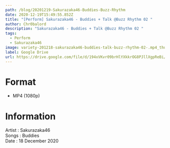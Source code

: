 ```yaml
---
path: /blog/20201219-Sakurazaka46-Buddies-Buzz-Rhythm
date: 2020-12-19T15:49:55.852Z
title: "[Perform] Sakurazaka46 - Buddies + Talk @Buzz Rhythm 02 "
author: Chr0balord
description: "Sakurazaka46 - Buddies + Talk @Buzz Rhythm 02 "
tags:
  - Perform
  - Sakurazaka46
image: variety-201218-sakurazaka46-buddies-talk-buzz-rhythm-02-.mp4_thumbs.jpg
label: Google Drive
url: https://drive.google.com/file/d/194xVKvr09brHlYXkkrOG8PJllXgpReBi/view?usp=sharing
---
```

# Format

* MP4 (1080p)

# Information

Artist : Sakurazaka46 <br/>
Songs : Buddies\
Date : 18 December 2020 <br>